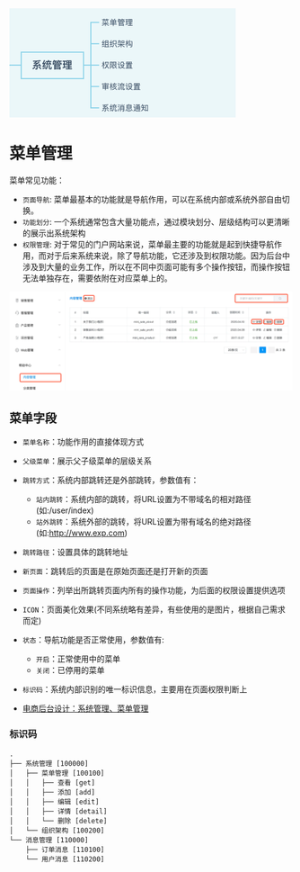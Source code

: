 <img src="/assets/images/e_commerce/02.png"/>

# 菜单管理

菜单常见功能：

* `页面导航`: 菜单最基本的功能就是导航作用，可以在系统内部或系统外部自由切换。
* `功能划分`: 一个系统通常包含大量功能点，通过模块划分、层级结构可以更清晰的展示出系统架构
* `权限管理`: 对于常见的门户网站来说，菜单最主要的功能就是起到快捷导航作用，而对于后来系统来说，除了导航功能，它还涉及到权限功能。因为后台中涉及到大量的业务工作，所以在不同中页面可能有多个操作按钮，而操作按钮无法单独存在，需要依附在对应菜单上的。

<img src="/assets/images/e_commerce/01.png"/>

## 菜单字段

* `菜单名称`：功能作用的直接体现方式
* `父级菜单`：展示父子级菜单的层级关系
* `跳转方式`：系统内部跳转还是外部跳转，参数值有：
	* `站内跳转`：系统内部的跳转，将URL设置为不带域名的相对路径(如:/user/index)
	* `站外跳转`：系统外部的跳转，将URL设置为带有域名的绝对路径(如:http://www.exp.com)
* `跳转路径`：设置具体的跳转地址
* `新页面`：跳转后的页面是在原始页面还是打开新的页面
* `页面操作`：列举出所跳转页面内所有的操作功能，为后面的权限设置提供选项
* `ICON`：页面美化效果(不同系统略有差异，有些使用的是图片，根据自己需求而定)
* `状态`：导航功能是否正常使用，参数值有:
	* `开启`：正常使用中的菜单
	* `关闭`：已停用的菜单
* `标识码`：系统内部识别的唯一标识信息，主要用在页面权限判断上

* [电商后台设计：系统管理、菜单管理](http://www.woshipm.com/pmd/4047540.html)

### 标识码

```
.
├── 系统管理 [100000]
│   ├── 菜单管理 [100100]
│   │   ├── 查看 [get]
│   │   ├── 添加 [add]
│   │   ├── 编辑 [edit]
│   │   ├── 详情 [detail]
│   │   └── 删除 [delete]
│   └── 组织架构 [100200]
└── 消息管理 [110000]
    ├── 订单消息 [110100]
    └── 用户消息 [110200]
```





















